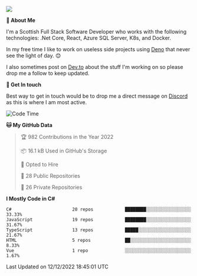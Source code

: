 <img src="https://github.com/jasonhughes94/jasonhughes94/blob/main/header.png?raw=true">

**:tangerine: About Me**

I'm a Scottish Full Stack Software Developer who works with the following technologies: .Net Core, React, Azure SQL Server, K8s, and Docker.

In my free time I like to work on useless side projects using [Deno](https://deno.land/) that never see the light of day. 😊

I also sometimes post on [Dev.to](https://dev.to/jasonhughes94) about the stuff I'm working on so please drop me a follow to keep updated.

**:speech_balloon: Get In touch**

Best way to get in touch would be to drop me a direct message on [Discord](https://discordapp.com/users/206498666976903169) as this is where I am most active.

<!--START_SECTION:waka-->
![Code Time](http://img.shields.io/badge/Code%20Time-1%2C028%20hrs%2014%20mins-blue)

**🐱 My GitHub Data** 

> 🏆 982 Contributions in the Year 2022
 > 
> 📦 16.1 kB Used in GitHub's Storage 
 > 
> 💼 Opted to Hire
 > 
> 📜 28 Public Repositories 
 > 
> 🔑 26 Private Repositories  
 > 
**I Mostly Code in C#** 

```text
C#                       20 repos            ████████░░░░░░░░░░░░░░░░░   33.33% 
JavaScript               19 repos            ████████░░░░░░░░░░░░░░░░░   31.67% 
TypeScript               13 repos            █████░░░░░░░░░░░░░░░░░░░░   21.67% 
HTML                     5 repos             ██░░░░░░░░░░░░░░░░░░░░░░░   8.33% 
Vue                      1 repo              ░░░░░░░░░░░░░░░░░░░░░░░░░   1.67%

```



 Last Updated on 12/12/2022 18:45:01 UTC
<!--END_SECTION:waka-->
